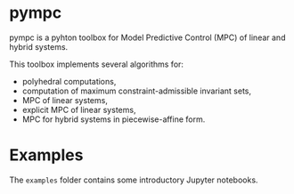 # pympc

pympc is a pyhton toolbox for Model Predictive Control (MPC) of linear and hybrid systems.

This toolbox implements several algorithms for:
- polyhedral computations,
- computation of maximum constraint-admissible invariant sets,
- MPC of linear systems,
- explicit MPC of linear systems,
- MPC for hybrid systems in piecewise-affine form.

# Examples

The `examples` folder contains some introductory Jupyter notebooks.
